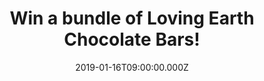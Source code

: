 ---
campaign-uuid: "c-105d2fee-311c-4d43-84fe-f80a1f511265"
type: "Competition"
category: "Food"
date: "2019-01-16T09:00:00.000Z"
end-date: "2019-02-16T23:59:00.000Z"
disable-form: false
is_promoted: true
has_entry_page: true
title: "Win a bundle of Loving Earth Chocolate Bars!"
competition-description: "<p>After the success of our previous competition with ethical\
  \ organic chocolate company, Loving Earth, we’re back with more of their chocolatey\
  \ goodness! We’re giving away 8 of their bars to one NME AAA member including: \
  \ Crunchy Mint Dark Chocolate, Dark Chocolate, Hazelnut Mylk Chocolate, Lemon Cheesecake\
  \ Caramel Chocolate, Creamy Chocolate, Salted Caramel and 3 of their 30g hearts!</p>\r\
  \n<p>Want to try their amazing chocolates? Click below for a chance to win!</p>"
hero-header: "Win a bundle of Loving Earth Chocolate Bars!"
terms-confirmation: "N/A"
banner-img: "https://assets.expresslyapp.com/asset-126c0e83-c252-4c4d-a995-0ac7d26eea01.jpg"
logo-left-href: "aaa.nme.com"
logo-left-image: "https://assets.expresslyapp.com/asset-0c091ad2-37ea-40fc-b005-a489946598f6.jpg"
logo-left-title: "NME AAA"
bg-image-hero: "https://assets.expresslyapp.com/asset-c17d56af-c1ad-479a-99c6-b61e35433f54.jpg"
bg-image-first: "https://assets.expresslyapp.com/asset-a45a2619-eef1-462e-b296-629fd87f70eb.jpg"
bg-image-second: "https://assets.expresslyapp.com/asset-3bbc6889-6527-415a-9d18-6887dcc3b2a7.jpg"
bg-image-third: "https://assets.expresslyapp.com/asset-23c7a98a-5302-45dc-be3d-cce5663e8b42.jpg"
section1-content: "<p>Loving Earth is an ethically driven chocolate company that believes\
  \ that Food is Sacred. They make healthy indulgences, in a way that’s good for our\
  \ planet that is our 100% plant-based chocolate, from cacao grown by the Ashaninka\
  \ community at the Amazon River in Peru, where the cacao bean originates.</p>\r\n\
  <p>They’re “made from plants, wrapped in plants and sourced from the source” – all\
  \ of their chocolate bars are wrapped in a clear film that is 100% plant-based,\
  \ 100% compostable and made from renewable sources! </p>"
section2-content: "<p>Organic, no numbers or preservatives, only real whole food!</p>\r\
  \n<p>At Loving Earth they're blessed with the best team in the world who ensure\
  \ that their organic fairly traded ingredients become the high-quality products\
  \ which end up in your hands.</p>\r\n<p>With over a dozen countries represented,\
  \ they are truly an international ensemble!</p>"
section3-content: "<p>If you can't wait to try their amazing range of chocolates,\
  \ now you can!</p>\r\n<p>Enter the form below for a chance to win a bundle of Loving\
  \ Earth Chocolate Bars including: Crunchy Mint Dark Chocolate, Dark Chocolate, Hazelnut\
  \ Mylk Chocolate, Lemon Cheesecake Caramel Chocolate, Creamy Chocolate, Salted Caramel\
  \ and 3 of their 30g hearts!</p>"
entry-title: "Win a bundle of Loving Earth Chocolate Bars!"
entry-content: "Enter the draw to win a bundle of Loving Earth Chocolate Bars by completing\
  \ the form below before 23:59 on 16th of February 2019."
has-winner: false
prize-description: "A bundle of Loving Earth Chocolate Bars including: Crunchy Mint\
  \ Dark Chocolate, Dark Chocolate, Hazelnut Mylk Chocolate, Lemon Cheesecake Caramel\
  \ Chocolate, Creamy Chocolate, Salted Caramel and 3 of their 30g hearts"
special-conditions: "Multiple entries are allowed up to one every day."
country-restrictions:
- "GB"
---
